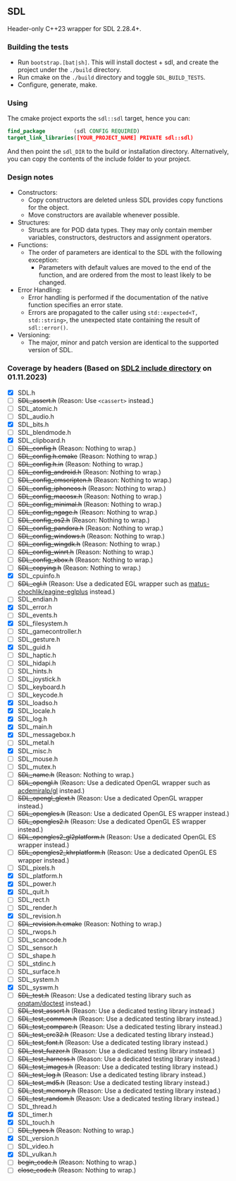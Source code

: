 ## SDL
Header-only C++23 wrapper for SDL 2.28.4+.

### Building the tests
- Run `bootstrap.[bat|sh]`. This will install doctest + sdl, and create the project under the `./build` directory.
- Run cmake on the `./build` directory and toggle `SDL_BUILD_TESTS`.
- Configure, generate, make.

### Using
The cmake project exports the `sdl::sdl` target, hence you can:
```cmake
find_package         (sdl CONFIG REQUIRED)
target_link_libraries([YOUR_PROJECT_NAME] PRIVATE sdl::sdl)
```
And then point the `sdl_DIR` to the build or installation directory.
Alternatively, you can copy the contents of the include folder to your project.

### Design notes
- Constructors:
  - Copy constructors are deleted unless SDL provides copy functions for the object.
  - Move constructors are available whenever possible.
- Structures:
  - Structs are for POD data types. They may only contain member variables, constructors, destructors and assignment operators.
- Functions:
  - The order of parameters are identical to the SDL with the following exception: 
    - Parameters with default values are moved to the end of the function, and are ordered from the most to least likely to be changed.
- Error Handling:
  - Error handling is performed if the documentation of the native function specifies an error state.
  - Errors are propagated to the caller using `std::expected<T, std::string>`, the unexpected state containing the result of `sdl::error()`.
- Versioning:
  - The major, minor and patch version are identical to the supported version of SDL.

### Coverage by headers (Based on [SDL2 include directory](https://github.com/libsdl-org/SDL/blob/SDL2/include) on 01.11.2023)
- [x] SDL.h
- [ ] ~~SDL_assert.h~~                (Reason: Use `<cassert>` instead.)
- [ ] SDL_atomic.h
- [ ] SDL_audio.h
- [x] SDL_bits.h
- [ ] SDL_blendmode.h
- [x] SDL_clipboard.h
- [ ] ~~SDL_config.h~~                (Reason: Nothing to wrap.)
- [ ] ~~SDL_config.h.cmake~~          (Reason: Nothing to wrap.)
- [ ] ~~SDL_config.h.in~~             (Reason: Nothing to wrap.)
- [ ] ~~SDL_config_android.h~~        (Reason: Nothing to wrap.)
- [ ] ~~SDL_config_emscripten.h~~     (Reason: Nothing to wrap.)
- [ ] ~~SDL_config_iphoneos.h~~       (Reason: Nothing to wrap.)
- [ ] ~~SDL_config_macosx.h~~         (Reason: Nothing to wrap.)
- [ ] ~~SDL_config_minimal.h~~        (Reason: Nothing to wrap.)
- [ ] ~~SDL_config_ngage.h~~          (Reason: Nothing to wrap.)
- [ ] ~~SDL_config_os2.h~~            (Reason: Nothing to wrap.)
- [ ] ~~SDL_config_pandora.h~~        (Reason: Nothing to wrap.)
- [ ] ~~SDL_config_windows.h~~        (Reason: Nothing to wrap.)
- [ ] ~~SDL_config_wingdk.h~~         (Reason: Nothing to wrap.)
- [ ] ~~SDL_config_winrt.h~~          (Reason: Nothing to wrap.)
- [ ] ~~SDL_config_xbox.h~~           (Reason: Nothing to wrap.)
- [ ] ~~SDL_copying.h~~               (Reason: Nothing to wrap.)
- [x] SDL_cpuinfo.h
- [ ] ~~SDL_egl.h~~                   (Reason: Use a dedicated EGL wrapper such as [matus-chochlik/eagine-eglplus](https://github.com/matus-chochlik/eagine-eglplus) instead.)
- [ ] SDL_endian.h
- [x] SDL_error.h
- [ ] SDL_events.h
- [x] SDL_filesystem.h
- [ ] SDL_gamecontroller.h
- [ ] SDL_gesture.h
- [x] SDL_guid.h
- [ ] SDL_haptic.h
- [ ] SDL_hidapi.h
- [ ] SDL_hints.h
- [ ] SDL_joystick.h
- [ ] SDL_keyboard.h
- [ ] SDL_keycode.h
- [x] SDL_loadso.h
- [x] SDL_locale.h
- [x] SDL_log.h
- [x] SDL_main.h
- [x] SDL_messagebox.h
- [ ] SDL_metal.h
- [x] SDL_misc.h
- [ ] SDL_mouse.h
- [ ] SDL_mutex.h
- [ ] ~~SDL_name.h~~                  (Reason: Nothing to wrap.)
- [ ] ~~SDL_opengl.h~~                (Reason: Use a dedicated OpenGL wrapper such as [acdemiralp/gl](https://github.com/acdemiralp/gl) instead.)
- [ ] ~~SDL_opengl_glext.h~~          (Reason: Use a dedicated OpenGL wrapper instead.)
- [ ] ~~SDL_opengles.h~~              (Reason: Use a dedicated OpenGL ES wrapper instead.)
- [ ] ~~SDL_opengles2.h~~             (Reason: Use a dedicated OpenGL ES wrapper instead.)
- [ ] ~~SDL_opengles2_gl2platform.h~~ (Reason: Use a dedicated OpenGL ES wrapper instead.)
- [ ] ~~SDL_opengles2_khrplatform.h~~ (Reason: Use a dedicated OpenGL ES wrapper instead.)
- [ ] SDL_pixels.h
- [x] SDL_platform.h
- [x] SDL_power.h
- [x] SDL_quit.h
- [ ] SDL_rect.h
- [ ] SDL_render.h
- [x] SDL_revision.h
- [ ] ~~SDL_revision.h.cmake~~        (Reason: Nothing to wrap.)
- [ ] SDL_rwops.h
- [ ] SDL_scancode.h
- [ ] SDL_sensor.h
- [ ] SDL_shape.h
- [ ] SDL_stdinc.h
- [ ] SDL_surface.h
- [ ] SDL_system.h
- [x] SDL_syswm.h
- [ ] ~~SDL_test.h~~                  (Reason: Use a dedicated testing library such as [onqtam/doctest](https://github.com/doctest/doctest) instead.)
- [ ] ~~SDL_test_assert.h~~           (Reason: Use a dedicated testing library instead.)
- [ ] ~~SDL_test_common.h~~           (Reason: Use a dedicated testing library instead.)
- [ ] ~~SDL_test_compare.h~~          (Reason: Use a dedicated testing library instead.)
- [ ] ~~SDL_test_crc32.h~~            (Reason: Use a dedicated testing library instead.)
- [ ] ~~SDL_test_font.h~~             (Reason: Use a dedicated testing library instead.)
- [ ] ~~SDL_test_fuzzer.h~~           (Reason: Use a dedicated testing library instead.)
- [ ] ~~SDL_test_harness.h~~          (Reason: Use a dedicated testing library instead.)
- [ ] ~~SDL_test_images.h~~           (Reason: Use a dedicated testing library instead.)
- [ ] ~~SDL_test_log.h~~              (Reason: Use a dedicated testing library instead.)
- [ ] ~~SDL_test_md5.h~~              (Reason: Use a dedicated testing library instead.)
- [ ] ~~SDL_test_memory.h~~           (Reason: Use a dedicated testing library instead.)
- [ ] ~~SDL_test_random.h~~           (Reason: Use a dedicated testing library instead.)
- [ ] SDL_thread.h
- [x] SDL_timer.h
- [x] SDL_touch.h
- [ ] ~~SDL_types.h~~                 (Reason: Nothing to wrap.)
- [x] SDL_version.h
- [ ] SDL_video.h
- [x] SDL_vulkan.h
- [ ] ~~begin_code.h~~                (Reason: Nothing to wrap.)
- [ ] ~~close_code.h~~                (Reason: Nothing to wrap.)